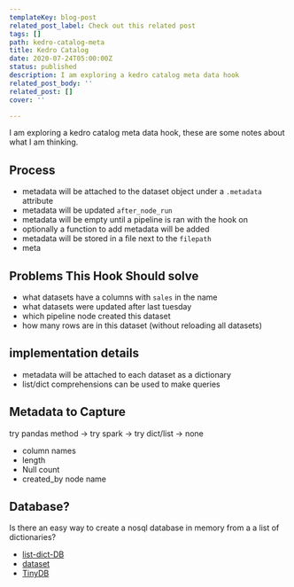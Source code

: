```yaml
---
templateKey: blog-post
related_post_label: Check out this related post
tags: []
path: kedro-catalog-meta
title: Kedro Catalog
date: 2020-07-24T05:00:00Z
status: published
description: I am exploring a kedro catalog meta data hook
related_post_body: ''
related_post: []
cover: ''

---
```

I am exploring a kedro catalog meta data hook, these are some notes about what I am thinking.

## Process

* metadata will be attached to the dataset object under a `.metadata` attribute
* metadata will be updated `after_node_run`
* metadata will be empty until a pipeline is ran with the hook on
* optionally a function to add metadata will be added
* metadata will be stored in a file next to the `filepath`
* meta


## Problems This Hook Should solve

* what datasets have a columns with `sales` in the name
* what datasets were updated after last tuesday
* which pipeline node created this dataset
* how many rows are in this dataset (without reloading all datasets)


## implementation details

* metadata will be attached to each dataset as a dictionary
* list/dict comprehensions can be used to make queries

## Metadata to Capture

try pandas method -> try spark -> try dict/list -> none

* column names
* length
* Null count
* created_by node name


## Database?

Is there an easy way to create a nosql database in memory from a a list of dictionaries?

* [list-dict-DB](https://pypi.org/project/list-dict-DB/)
* [dataset](https://dataset.readthedocs.io/en/latest/)
* [TinyDB](https://tinydb.readthedocs.io/en/latest/)
